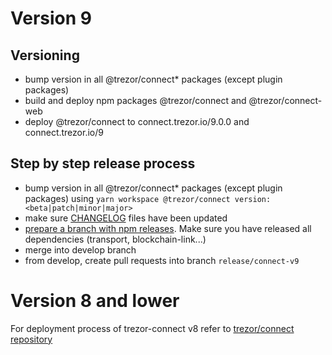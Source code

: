 # Version 9

## Versioning

-   bump version in all @trezor/connect\* packages (except plugin packages)
-   build and deploy npm packages @trezor/connect and @trezor/connect-web
-   deploy @trezor/connect to connect.trezor.io/9.0.0 and connect.trezor.io/9

## Step by step release process

-   bump version in all @trezor/connect\* packages (except plugin packages) using `yarn workspace @trezor/connect version:<beta|patch|minor|major>`
-   make sure [CHANGELOG](../../../packages/connect/CHANGELOG.md) files have been updated
-   [prepare a branch with npm releases](../../releases/npm-packages.md). Make sure you have released all dependencies (transport, blockchain-link...)
-   merge into develop branch
-   from develop, create pull requests into branch `release/connect-v9`

# Version 8 and lower

For deployment process of trezor-connect v8 refer to [trezor/connect repository](https://github.com/trezor/connect/blob/develop/docs/deployment/index.md)
